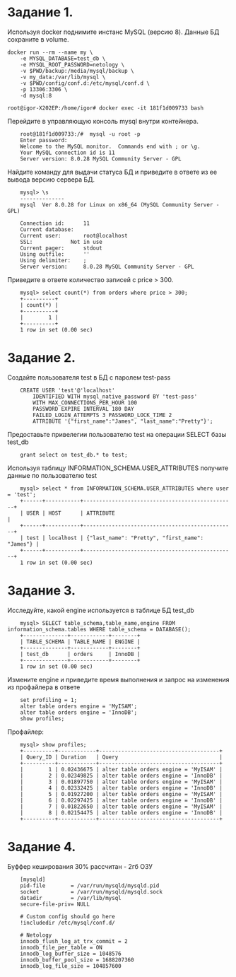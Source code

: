 Задание 1.
===

Используя docker поднимите инстанс MySQL (версию 8). Данные БД сохраните в volume.

    docker run --rm --name my \
        -e MYSQL_DATABASE=test_db \
        -e MYSQL_ROOT_PASSWORD=netology \
        -v $PWD/backup:/media/mysql/backup \
        -v my_data:/var/lib/mysql \
        -v $PWD/config/conf.d:/etc/mysql/conf.d \
        -p 13306:3306 \
        -d mysql:8
        
    root@igor-X202EP:/home/igor# docker exec -it 181f1d009733 bash

Перейдите в управляющую консоль mysql внутри контейнера.

        root@181f1d009733:/#  mysql -u root -p
        Enter password: 
        Welcome to the MySQL monitor.  Commands end with ; or \g.
        Your MySQL connection id is 11
        Server version: 8.0.28 MySQL Community Server - GPL

Найдите команду для выдачи статуса БД и приведите в ответе из ее вывода версию сервера БД.

        mysql> \s
        --------------
        mysql  Ver 8.0.28 for Linux on x86_64 (MySQL Community Server - GPL)

        Connection id:		11
        Current database:	
        Current user:		root@localhost
        SSL:			Not in use
        Current pager:		stdout
        Using outfile:		''
        Using delimiter:	;
        Server version:		8.0.28 MySQL Community Server - GPL

Приведите в ответе количество записей с price > 300.

        mysql> select count(*) from orders where price > 300;
        +----------+
        | count(*) |
        +----------+
        |        1 |
        +----------+
        1 row in set (0.00 sec)

Задание 2.
===

Создайте пользователя test в БД c паролем test-pass

        CREATE USER 'test'@'localhost' 
            IDENTIFIED WITH mysql_native_password BY 'test-pass'
            WITH MAX_CONNECTIONS_PER_HOUR 100
            PASSWORD EXPIRE INTERVAL 180 DAY
            FAILED_LOGIN_ATTEMPTS 3 PASSWORD_LOCK_TIME 2
            ATTRIBUTE '{"first_name":"James", "last_name":"Pretty"}';

Предоставьте привелегии пользователю test на операции SELECT базы test_db

        grant select on test_db.* to test;

Используя таблицу INFORMATION_SCHEMA.USER_ATTRIBUTES получите данные по пользователю test

        mysql> select * from INFORMATION_SCHEMA.USER_ATTRIBUTES where user = 'test';
        +------+-----------+------------------------------------------------+
        | USER | HOST      | ATTRIBUTE                                      |
        +------+-----------+------------------------------------------------+
        | test | localhost | {"last_name": "Pretty", "first_name": "James"} |
        +------+-----------+------------------------------------------------+
        1 row in set (0.00 sec)
        
Задание 3.
===

Исследуйте, какой engine используется в таблице БД test_db

        mysql> SELECT table_schema,table_name,engine FROM information_schema.tables WHERE table_schema = DATABASE();
        +--------------+------------+--------+
        | TABLE_SCHEMA | TABLE_NAME | ENGINE |
        +--------------+------------+--------+
        | test_db      | orders     | InnoDB |
        +--------------+------------+--------+
        1 row in set (0.00 sec)

Измените engine и приведите время выполнения и запрос на изменения из профайлера в ответе

        set profiling = 1;
        alter table orders engine = 'MyISAM';
        alter table orders engine = 'InnoDB';
        show profiles;

Профайлер:

        mysql> show profiles;
        +----------+------------+--------------------------------------+
        | Query_ID | Duration   | Query                                |
        +----------+------------+--------------------------------------+
        |        1 | 0.02436675 | alter table orders engine = 'MyISAM' |
        |        2 | 0.02349825 | alter table orders engine = 'InnoDB' |
        |        3 | 0.01897750 | alter table orders engine = 'MyISAM' |
        |        4 | 0.02332425 | alter table orders engine = 'InnoDB' |
        |        5 | 0.01927200 | alter table orders engine = 'MyISAM' |
        |        6 | 0.02297425 | alter table orders engine = 'InnoDB' |
        |        7 | 0.01822650 | alter table orders engine = 'MyISAM' |
        |        8 | 0.02154475 | alter table orders engine = 'InnoDB' |
        +----------+------------+--------------------------------------+

Задание 4.
========

Буффер кеширования 30% рассчитан - 2гб ОЗУ

        [mysqld]
        pid-file        = /var/run/mysqld/mysqld.pid
        socket          = /var/run/mysqld/mysqld.sock
        datadir         = /var/lib/mysql
        secure-file-priv= NULL

        # Custom config should go here
        !includedir /etc/mysql/conf.d/

        # Netology
        innodb_flush_log_at_trx_commit = 2
        innodb_file_per_table = ON
        innodb_log_buffer_size = 1048576
        innodb_buffer_pool_size = 1688207360
        innodb_log_file_size = 104857600
